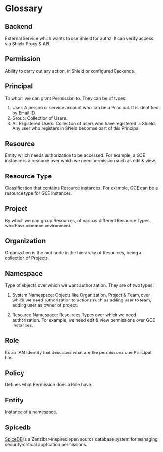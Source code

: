 # Glossary

## Backend

External Service which wants to use Shield for authz. It can verify access via Shield Proxy & API.

## Permission

Ability to carry out any action, in Shield or configured Backends.

## Principal

To whom we can grant Permission to. They can be of types:

1. User: A person or service account who can be a Principal. It is identified by Email ID.
2. Group: Collection of Users.
3. All Registered Users: Collection of users who have registered in Shield. Any user who registers in Shield becomes part of this Principal.


## Resource

Entity which needs authorization to be accessed. For example, a GCE instance is a resource over which we need permission such as edit & view.

## Resource Type

Classification that contains Resource instances. For example, GCE can be a resource type for GCE instances.

## Project

By which we can group Resources, of various different Resource Types, who have common environment.

## Organization

Organization is the root node in the hierarchy of Resources, being a collection of Projects.

## Namespace

Type of objects over which we want authorization. They are of two types:

1. System Namespace: Objects like Organization, Project & Team, over which we need authorization to actions such as adding user to team, adding user as owner of project.

2. Resource Namespace: Resources Types over which we need authorization. For example, we need edit & view permissions over GCE Instances.

## Role

Its an IAM Identity that describes what are the permissions one Principal has.

## Policy

Defines what Permission does a Role have.

## Entity

Instance of a namespace.

## Spicedb

[SpiceDB](https://github.com/authzed/spicedb) is a Zanzibar-inspired open source database system for managing security-critical application permissions.
